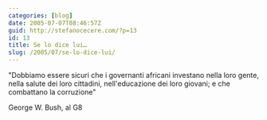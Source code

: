 ```yaml
---
categories: [blog]
date: 2005-07-07T08:46:57Z
guid: http://stefanocecere.com/?p=13
id: 13
title: Se lo dice lui…
slug: /2005/07/se-lo-dice-lui/
---
```


"Dobbiamo essere sicuri che i governanti africani investano nella loro gente, nella salute dei loro cittadini, nell'educazione dei loro giovani; e che combattano la corruzione"

George W. Bush, al G8